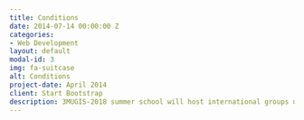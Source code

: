 ```yaml
---
title: Conditions
date: 2014-07-14 00:00:00 Z
categories:
- Web Development
layout: default
modal-id: 3
img: fa-suitcase
alt: Conditions
project-date: April 2014
client: Start Bootstrap
description: 3MUGIS-2018 summer school will host international groups up to 35-50 participants. Participation fees will cover accommodation in the student campus, two meals per day and all materials necessary for courses. Participation fees for the filed tour include all the travelling, accommodation and living costs. 3MUGIS-2018 participants will be registered for the international conference Smart and Sustainable Cities free of charge. All the foreign participants will also receive visa support and any other assistance with organization of the trip to Moscow.
---
```


